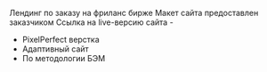 Лендинг по заказу на фриланс бирже
Макет сайта предоставлен заказчиком 
Ссылка на live-версию сайта - 
- PixelPerfect верстка
- Адаптивный сайт
- По методологии БЭМ
